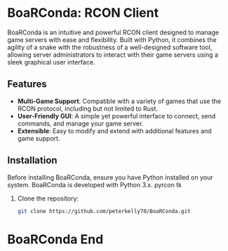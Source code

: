 # BoaRConda: RCON Client

BoaRConda is an intuitive and powerful RCON client designed to manage game servers with ease and flexibility. Built with Python, it combines the agility of a snake with the robustness of a well-designed software tool, allowing server administrators to interact with their game servers using a sleek graphical user interface.

## Features

- **Multi-Game Support**: Compatible with a variety of games that use the RCON protocol, including but not limited to Rust.
- **User-Friendly GUI**: A simple yet powerful interface to connect, send commands, and manage your game server.
- **Extensible**: Easy to modify and extend with additional features and game support.

## Installation

Before installing BoaRConda, ensure you have Python installed on your system. BoaRConda is developed with 
Python 3.x.
pyrcon
tk

1. Clone the repository:
   ```bash
   git clone https://github.com/peterkelly70/BoaRConda.git

# BoaRConda End
